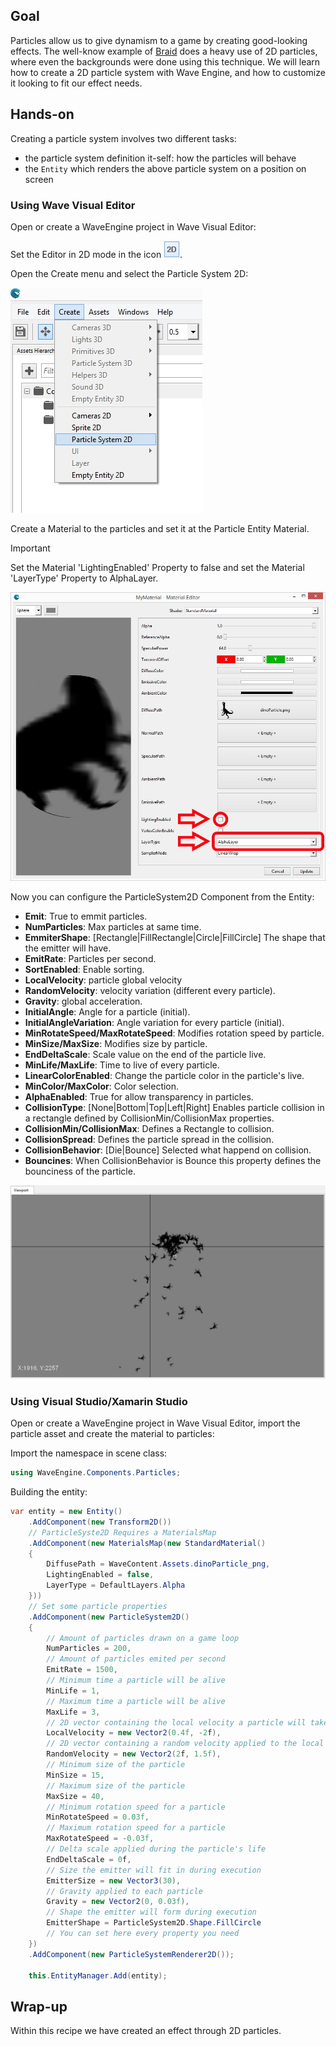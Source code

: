 ## Goal

Particles allow us to give dynamism to a game by creating good-looking effects. The well-know example of [Braid](http://braid-game.com/) does a heavy use of 2D particles, where even the backgrounds were done using this technique. We will learn how to create a 2D particle system with Wave Engine, and how to customize it looking to fit our effect needs.

## Hands-on

Creating a particle system involves two different tasks:
 * the particle system definition it-self: how the particles will behave
 * the `Entity` which renders the above particle system on a position on screen

### Using Wave Visual Editor

Open or create a WaveEngine project in Wave Visual Editor:

Set the Editor in 2D mode in the icon ![](images/Particles2D/Particles2DViewportIcon.jpg).

Open the Create menu and select the Particle System 2D:

![](images/Particles2D/Particles2DMenu.jpg)

Create a Material to the particles and set it at the Particle Entity Material.
> [!IMPORTANT]
> Set the Material 'LightingEnabled' Property to false and set the Material 'LayerType' Property to AlphaLayer.

![](images/Particles2D/Particles2DMaterial.jpg)

Now you can configure the ParticleSystem2D Component from the Entity:

* **Emit**: True to emmit particles.
* **NumParticles**: Max particles at same time.
* **EmmiterShape**: [Rectangle|FillRectangle|Circle|FillCircle] The shape that the emitter will have.
* **EmitRate**: Particles per second.
* **SortEnabled**: Enable sorting.
* **LocalVelocity**: particle global velocity
* **RandomVelocity**: velocity variation (different every particle).
* **Gravity**: global acceleration.
* **InitialAngle**: Angle for a particle (initial).
* **InitialAngleVariation**: Angle variation for every particle (initial).
* **MinRotateSpeed/MaxRotateSpeed**: Modifies rotation speed by particle.
* **MinSize/MaxSize**: Modifies size by particle.
* **EndDeltaScale**: Scale value on the end of the particle live.
* **MinLife/MaxLife**: Time to live of every particle.
* **LinearColorEnabled**: Change the particle color in the particle's live.
* **MinColor/MaxColor**: Color selection.
* **AlphaEnabled**: True for allow transparency in particles.
* **CollisionType**: [None|Bottom|Top|Left|Right] Enables particle collision in a rectangle defined by CollisionMin/CollisionMax properties.
* **CollisionMin/CollisionMax**: Defines a Rectangle to collision.
* **CollisionSpread**: Defines the particle spread in the collision.
* **CollisionBehavior**: [Die|Bounce] Selected what happend on collision.
* **Bouncines**: When CollisionBehavior is Bounce this property defines the bounciness of the particle.

![](images/Particles2D/Particles2DResult.jpg)

### Using Visual Studio/Xamarin Studio

Open or create a WaveEngine project in Wave Visual Editor, import the particle asset and create the material to particles:

Import the namespace in scene class:

```c#
using WaveEngine.Components.Particles;
```

Building the entity:
 
```c#
var entity = new Entity()
	.AddComponent(new Transform2D())
	// ParticleSyste2D Requires a MaterialsMap
	.AddComponent(new MaterialsMap(new StandardMaterial()
	{
		DiffusePath = WaveContent.Assets.dinoParticle_png,
		LightingEnabled = false,
		LayerType = DefaultLayers.Alpha
	}))
	// Set some particle properties
	.AddComponent(new ParticleSystem2D()
	{
		// Amount of particles drawn on a game loop
		NumParticles = 200,
		// Amount of particles emited per second
		EmitRate = 1500,
		// Minimum time a particle will be alive
		MinLife = 1,
		// Maximum time a particle will be alive
		MaxLife = 3,
		// 2D vector containing the local velocity a particle will take
		LocalVelocity = new Vector2(0.4f, -2f),
		// 2D vector containing a random velocity applied to the local one
		RandomVelocity = new Vector2(2f, 1.5f),
		// Minimum size of the particle
		MinSize = 15,
		// Maximum size of the particle
		MaxSize = 40,
		// Minimum rotation speed for a particle
		MinRotateSpeed = 0.03f,
		// Maximum rotation speed for a particle
		MaxRotateSpeed = -0.03f,
		// Delta scale applied during the particle's life
		EndDeltaScale = 0f,
		// Size the emitter will fit in during execution
		EmitterSize = new Vector3(30),
		// Gravity applied to each particle
		Gravity = new Vector2(0, 0.03f),
		// Shape the emitter will form during execution
		EmitterShape = ParticleSystem2D.Shape.FillCircle
		// You can set here every property you need
	})
	.AddComponent(new ParticleSystemRenderer2D());

	this.EntityManager.Add(entity);
```

## Wrap-up

Within this recipe we have created an effect through 2D particles.